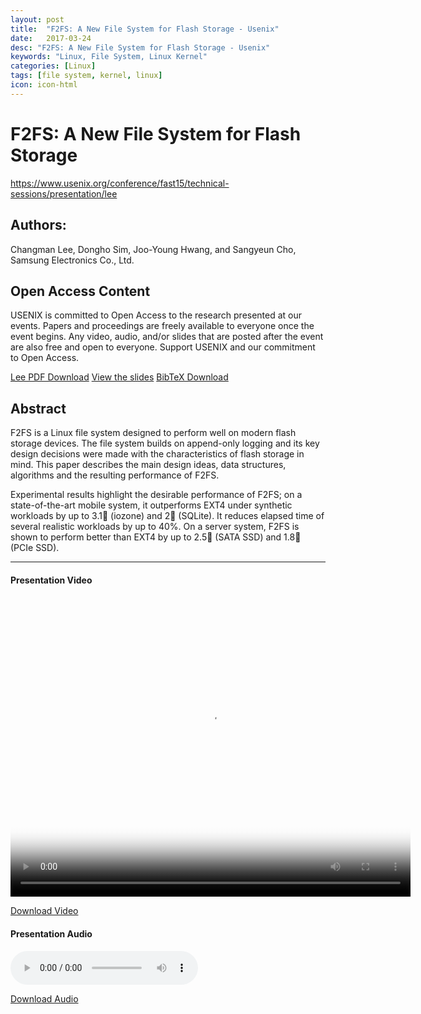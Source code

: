 ```yaml
---
layout: post
title:  "F2FS: A New File System for Flash Storage - Usenix"
date:   2017-03-24
desc: "F2FS: A New File System for Flash Storage - Usenix"
keywords: "Linux, File System, Linux Kernel"
categories: [Linux]
tags: [file system, kernel, linux]
icon: icon-html
---
```


# F2FS: A New File System for Flash Storage

https://www.usenix.org/conference/fast15/technical-sessions/presentation/lee

## Authors:

Changman Lee, Dongho Sim, Joo-Young Hwang, and Sangyeun Cho, Samsung Electronics Co., Ltd.

## Open Access Content

USENIX is committed to Open Access to the research presented at our events. Papers and proceedings are freely available to everyone once the event begins. Any video, audio, and/or slides that are posted after the event are also free and open to everyone. Support USENIX and our commitment to Open Access.

[Lee PDF Download][pdf_download]
[View the slides][slide_download]
[BibTeX Download][bibtext_download]

[pdf_download]: https://www.usenix.org/system/files/conference/fast15/fast15-paper-lee.pdf
[slide_download]: https://www.usenix.org/sites/default/files/conference/protected-files/fast15_slides_lee.pdf
[bibtext_download]: https://www.usenix.org/biblio/export/bibtex/188454

## Abstract

F2FS is a Linux file system designed to perform well on modern flash storage devices. The file system builds on append-only logging and its key design decisions were made with the characteristics of flash storage in mind. This paper describes the main design ideas, data structures, algorithms and the resulting performance of F2FS.

Experimental results highlight the desirable performance of F2FS; on a state-of-the-art mobile system, it outperforms EXT4 under synthetic workloads by up to 3.1 (iozone) and 2 (SQLite). It reduces elapsed time of several realistic workloads by up to 40%. On a server system, F2FS is shown to perform better than EXT4 by up to 2.5 (SATA SSD) and 1.8 (PCIe SSD).

---

<script type="text/javascript">
   function videoPlay() {
     var video_title = "F2FS: A New File System for Flash Storage";
     if (typeof _gaq !== "undefined") {
       _gaq.push(['_trackEvent', 'Video', 'Play', video_title]);
     }
   }
   jQuery(document).ready(
                          function() {
                            var video_id = "usenix-media-video-1";
                            var video = document.getElementById(video_id);
                            video.addEventListener("play", videoPlay, false);
                          });
</script>

<div class="usenix-video-field">
  <h4>Presentation Video</h4>
    <video width="640" height="480"  id="usenix-media-video-1" data-setup="{}" height="419" width="744" poster="https://www.usenix.org/sites/default/files/styles/video-thumbnail/public/conference/video/lee_4.jpeg?itok=MJN-5nxY" class="video-js vjs-default-skin vjs-big-play-centered" preload="auto" controls>
    <source src='https://2459d6dc103cb5933875-c0245c5c937c5dedcca3f1764ecc9b2f.ssl.cf2.rackcdn.com/fast15/lee.mp4' type='video/mp4; codecs="avc1.42E01E, mp4a.40.2"'>
               <source src='https://2459d6dc103cb5933875-c0245c5c937c5dedcca3f1764ecc9b2f.ssl.cf2.rackcdn.com/fast15/lee.webm' type='video/webm; codecs="vp8.0, vorbis"'>
        <object type="application/x-shockwave-flash" data="http://releases.flowplayer.org/swf/flowplayer-3.2.1.swf" width="640" height="480">
       <param name="movie" value="http://releases.flowplayer.org/swf/flowplayer-3.2.1.swf">
       <param name="allowFullScreen" value="true">
       <param name="wmode" value="transparent">
       <param name="flashVars" value="config={'playlist':['https%3A%2F%2Fwww.usenix.org%2Fsites%2Fdefault%2Ffiles%2Fstyles%2Fvideo-thumbnail%2Fpublic%2Fconference%2Fvideo%2Flee_4.jpeg%3Fitok%3DMJN-5nxY',{'url':'https%3A%2F%2F2459d6dc103cb5933875-c0245c5c937c5dedcca3f1764ecc9b2f.ssl.cf2.rackcdn.com%2Ffast15%2Flee.mp4','autoPlay':false}]}">
       <img src="https://www.usenix.org/sites/default/files/styles/video-thumbnail/public/conference/video/lee_4.jpeg?itok=MJN-5nxY" width="640" height="480" title="No video playback capabilities. Please install Adobe Flash Player or download the video below">
    </object>
  </video>

  <p><a href="https://2459d6dc103cb5933875-c0245c5c937c5dedcca3f1764ecc9b2f.ssl.cf2.rackcdn.com/fast15/lee.mp4">Download Video</a></p>
</div>
<h4>Presentation Audio</h4>
<div id="usenix-media-audio-1">
  <audio controls>
          <source src='https://2459d6dc103cb5933875-c0245c5c937c5dedcca3f1764ecc9b2f.ssl.cf2.rackcdn.com/fast15/lee.mp3'>
              <source src='https://2459d6dc103cb5933875-c0245c5c937c5dedcca3f1764ecc9b2f.ssl.cf2.rackcdn.com/fast15/lee.ogg'>
              <a href="https://2459d6dc103cb5933875-c0245c5c937c5dedcca3f1764ecc9b2f.ssl.cf2.rackcdn.com/fast15/lee.mp3">MP3 Download</a>
              <a href="https://2459d6dc103cb5933875-c0245c5c937c5dedcca3f1764ecc9b2f.ssl.cf2.rackcdn.com/fast15/lee.ogg">OGG Download</a>
      </audio>
  <p><a href="https://2459d6dc103cb5933875-c0245c5c937c5dedcca3f1764ecc9b2f.ssl.cf2.rackcdn.com/fast15/lee.mp3">Download Audio</a></p>
</div>
  </div>

</div>

</div>

  </div>

  </div>
</div>
                </div>
